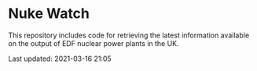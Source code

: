 # Nuke Watch

This repository includes code for retrieving the latest information available on the output of EDF nuclear power plants in the UK.

Last updated: 2021-03-16 21:05